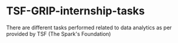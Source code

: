 # TSF-GRIP-internship-tasks
There are different tasks performed related to data analytics as per provided by TSF (The Spark's Foundation)
